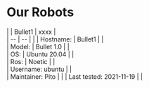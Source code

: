 # Our Robots

| | Bullet1 | xxxx |               
| -- | -- |  |
| Hostname: | Bullet1 |   |          
| Model: | Bullet 1.0 |  |       
| OS: | Ubuntu 20.04 |  |      
| Ros: | Noetic |   |         
| Username: ubuntu |   |      
| Maintainer: Pito |  |
| Last tested: 2021-11-19 |  |